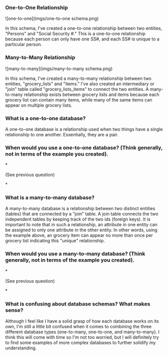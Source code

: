 <h3>One-to-One Relationship</h3>
![one-to-one](imgs/one-to-one schema.png)

<p>
	In this schema, I've created a one-to-one relationship between two entities, "Persons" and "Social Security #." This is a one-to-one relationship because each person can only have one SS#, and each SS# is unique to a particular person.
</p>

<h3>Many-to-Many Relationship</h3>
![many-to-many](imgs/many-to-many schema.png)

<p>
	In this schema, I've created a many-to-many relationship between two entities, "grocery_lists" and "items." I've also created an intermediary or "join" table called "grocery_lists_items" to connect the two entities. A many-to-many relationship exists between grocery lists and items because each grocery list can contain many items, while many of the same items can appear on multiple grocery lists.
</p>

<h3>What is a one-to-one database?</h3>
<p>
	A one-to-one database is a relationship used when two things have a single relationship to one another. Essentially, they are a pair.
</p>

<h3>When would you use a one-to-one database? (Think generally, not in terms of the example you created).</h3>
*<p>(See previous question)</p>*

<h3>What is a many-to-many database?</h3>
<p> 
	A many-to-many database is a relationship between two distinct entities (tables) that are connected by a “join” table. A join table connects the two independent tables by keeping track of the two ids (foreign keys). It is important to note that in such a relationship, an attribute in one entity can be assigned to only one attribute in the other entity. In other words, using the example above, an grocery item can appear no more than once per grocery list indicating this "unique" relationship.
</p>

<h3>When would you use a many-to-many database? (Think generally, not in terms of the example you created).</h3>
*<p>(See previous question)</p>*

<h3>What is confusing about database schemas? What makes sense?</h3>
<p>
	Although I feel like I have a solid grasp of how each database works on its own, I'm still a little bit confused when it comes to combining the three different database types (one-to-many, one-to-one, and many-to-many). I think this will come with time so I'm not too worried, but I will definitely try to find some examples of more complex databases to further solidify my understanding.
</p>